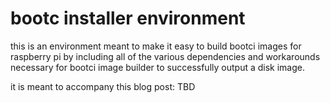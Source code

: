 # bootc installer environment

this is an environment meant to make it easy to build bootci images for raspberry pi by including all of the various dependencies and workarounds necessary for bootci image builder to successfully output a disk image.


it is meant to accompany this blog post: TBD